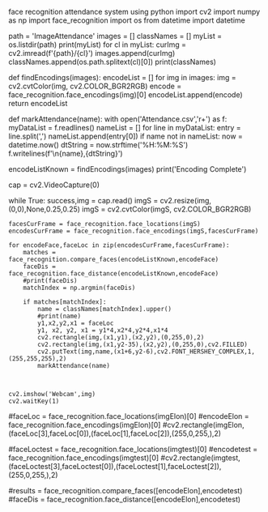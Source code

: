 face recognition attendance system using python
import cv2
import numpy as np
import face_recognition
import os
from datetime import datetime

path = 'ImageAttendance'
images = []
classNames = []
myList = os.listdir(path)
print(myList)
for cl in myList:
    curImg = cv2.imread(f'{path}/{cl}')
    images.append(curImg)
    classNames.append(os.path.splitext(cl)[0])
print(classNames)

def findEncodings(images):
    encodeList = []
    for img in images:
        img = cv2.cvtColor(img, cv2.COLOR_BGR2RGB)
        encode = face_recognition.face_encodings(img)[0]
        encodeList.append(encode)
    return encodeList

def markAttendance(name):
    with open('Attendance.csv','r+') as f:
        myDataList = f.readlines()
        nameList = []
        for line in myDataList:
            entry = line.split(',')
            nameList.append(entry[0])
        if name not in nameList:
            now = datetime.now()
            dtString = now.strftime('%H:%M:%S')
            f.writelines(f'\n{name},{dtString}')





encodeListKnown = findEncodings(images)
print('Encoding Complete')

cap = cv2.VideoCapture(0)

while True:
    success,img = cap.read()
    imgS = cv2.resize(img,(0,0),None,0.25,0.25)
    imgS = cv2.cvtColor(imgS, cv2.COLOR_BGR2RGB)

    facesCurFrame = face_recognition.face_locations(imgS)
    encodesCurFrame = face_recognition.face_encodings(imgS,facesCurFrame)

    for encodeFace,faceLoc in zip(encodesCurFrame,facesCurFrame):
        matches = face_recognition.compare_faces(encodeListKnown,encodeFace)
        faceDis = face_recognition.face_distance(encodeListKnown,encodeFace)
        #print(faceDis)
        matchIndex = np.argmin(faceDis)

        if matches[matchIndex]:
            name = classNames[matchIndex].upper()
            #print(name)
            y1,x2,y2,x1 = faceLoc
            y1, x2, y2, x1 = y1*4,x2*4,y2*4,x1*4
            cv2.rectangle(img,(x1,y1),(x2,y2),(0,255,0),2)
            cv2.rectangle(img,(x1,y2-35),(x2,y2),(0,255,0),cv2.FILLED)
            cv2.putText(img,name,(x1+6,y2-6),cv2.FONT_HERSHEY_COMPLEX,1,(255,255,255),2)
            markAttendance(name)



    cv2.imshow('Webcam',img)
    cv2.waitKey(1)





#faceLoc = face_recognition.face_locations(imgElon)[0]
#encodeElon = face_recognition.face_encodings(imgElon)[0]
#cv2.rectangle(imgElon,(faceLoc[3],faceLoc[0]),(faceLoc[1],faceLoc[2]),(255,0,255,),2)

#faceLoctest = face_recognition.face_locations(imgtest)[0]
#encodetest = face_recognition.face_encodings(imgtest)[0]
#cv2.rectangle(imgtest,(faceLoctest[3],faceLoctest[0]),(faceLoctest[1],faceLoctest[2]),(255,0,255,),2)

#results = face_recognition.compare_faces([encodeElon],encodetest)
#faceDis = face_recognition.face_distance([encodeElon],encodetest)
